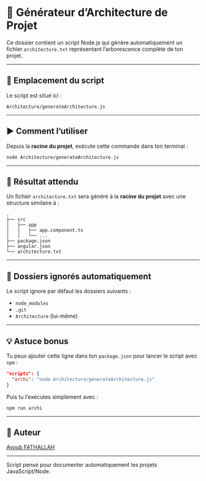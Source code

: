 # 🧱 Générateur d’Architecture de Projet

Ce dossier contient un script Node.js qui génère automatiquement un fichier `architecture.txt` représentant l’arborescence complète de ton projet.

---

## 📂 Emplacement du script

Le script est situé ici :

```
Architecture/generateArchitecture.js
```

---

## ▶️ Comment l’utiliser

Depuis la **racine du projet**, exécute cette commande dans ton terminal :

```
node Architecture/generateArchitecture.js
```

---

## 📝 Résultat attendu

Un fichier `architecture.txt` sera généré à la **racine du projet** avec une structure similaire à :

```
.
├── src
│   ├── app
│   │   ├── app.component.ts
│   │   └── ...
├── package.json
├── angular.json
└── architecture.txt
```

---

## 🚫 Dossiers ignorés automatiquement

Le script ignore par défaut les dossiers suivants :

* `node_modules`
* `.git`
* `Architecture` (lui-même)

---

## 💡 Astuce bonus

Tu peux ajouter cette ligne dans ton `package.json` pour lancer le script avec `npm` :

```json
"scripts": {
  "archi": "node Architecture/generateArchitecture.js"
}
```

Puis tu l'exécutes simplement avec :

```
npm run archi
```

---

## 👤 Auteur

[Ayoub FATHALLAH](https://github.com/Formidabledu59)

---

Script pensé pour documenter automatiquement les projets JavaScript/Node.
